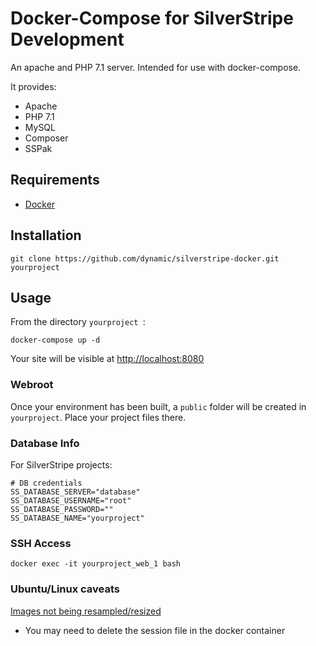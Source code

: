 # Docker-Compose for SilverStripe Development

An apache and PHP 7.1 server. Intended for use with docker-compose.

It provides:

- Apache
- PHP 7.1
- MySQL
- Composer
- SSPak

## Requirements

- [Docker](https://www.docker.com)

## Installation

`git clone https://github.com/dynamic/silverstripe-docker.git yourproject`

## Usage

From the directory `yourproject `:

`docker-compose up -d`

Your site will be visible at [http://localhost:8080](http://localhost:8080)

### Webroot

Once your environment has been built, a `public` folder will be created in `yourproject`. Place your project files there.

### Database Info

For SilverStripe projects:

```
# DB credentials
SS_DATABASE_SERVER="database"
SS_DATABASE_USERNAME="root"
SS_DATABASE_PASSWORD=""
SS_DATABASE_NAME="yourproject"
```

### SSH Access

`docker exec -it yourproject_web_1 bash`

### Ubuntu/Linux caveats
[Images not being resampled/resized](https://serversforhackers.com/c/dckr-file-permissions)
  - You may need to delete the session file in the docker container
